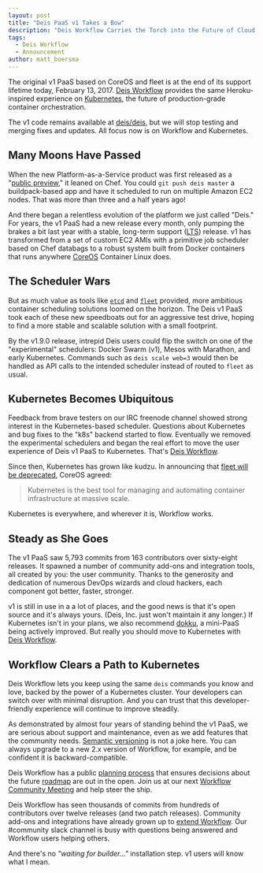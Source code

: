 ```yaml
---
layout: post
title: "Deis PaaS v1 Takes a Bow"
description: "Deis Workflow Carries the Torch into the Future of Cloud Computing"
tags:
  - Deis Workflow
  - Announcement
author: matt_boersma
---
```


The original v1 PaaS based on CoreOS and fleet is at the end of its support lifetime today,
February 13, 2017. [Deis Workflow][] provides the same Heroku-inspired experience on
[Kubernetes][], the future of production-grade container orchestration.

The v1 code remains available at [deis/deis][], but we will stop testing and merging fixes
and updates. All focus now is on Workflow and Kubernetes.

## Many Moons Have Passed

When the new Platform-as-a-Service product was first released as a "[public preview][]," it leaned
on Chef. You could `git push deis master` a buildpack-based app and have it scheduled to run on
multiple Amazon EC2 nodes. That was more than three and a half years ago!

<!--more-->

And there began a relentless evolution of the platform we just called "Deis." For years,
the v1 PaaS had a new release every month, only pumping the brakes a bit last year with a
stable, long-term support ([LTS][]) release. v1 has transformed from a set of custom EC2 AMIs with
a primitive job scheduler based on Chef databags to a robust system built from Docker containers
that runs anywhere [CoreOS][] Container Linux does.

## The Scheduler Wars

But as much value as tools like [`etcd`][etcd] and [`fleet`][fleet] provided, more ambitious
container scheduling solutions loomed on the horizon. The Deis v1 PaaS took each of these new
speedboats out for an aggressive test drive, hoping to find a more stable and scalable solution
with a small footprint.

By the v1.9.0 release, intrepid Deis users could flip the switch on one of the "experimental"
schedulers: Docker Swarm (v1), Mesos with Marathon, and early Kubernetes. Commands such as
`deis scale web=3` would then be handled as API calls to the intended scheduler instead of routed
to `fleet` as usual.

## Kubernetes Becomes Ubiquitous

Feedback from brave testers on our IRC freenode channel showed strong interest in the
Kubernetes-based scheduler. Questions about Kubernetes and bug fixes to the "k8s" backend
started to flow. Eventually we removed the experimental schedulers and began the real effort to
move the user experience of Deis v1 PaaS to Kubernetes. That's [Deis Workflow][].

Since then, Kubernetes has grown like kudzu. In announcing that [fleet will be deprecated][fleet],
CoreOS agreed:

> Kubernetes is the best tool for managing and automating container infrastructure at massive scale.

Kubernetes is everywhere, and wherever it is, Workflow works.

## Steady as She Goes

The v1 PaaS saw 5,793 commits from 163 contributors over sixty-eight releases. It spawned a
number of community add-ons and integration tools, all created by you: the user community. Thanks
to the generosity and dedication of numerous DevOps wizards and cloud hackers, each component got
better, faster, stronger.

v1 is still in use in a a lot of places, and the good news is that it's open source and it's always
yours. (Deis, Inc. just won't maintain it any longer.) If Kubernetes isn't in your
plans, we also recommend [dokku][], a mini-PaaS being actively improved. But really you should move
to Kubernetes with [Deis Workflow][].

## Workflow Clears a Path to Kubernetes

Deis Workflow lets you keep using the same `deis` commands you know and love, backed by the
power of a Kubernetes cluster. Your developers can switch over with minimal disruption. And you
can trust that this developer-friendly experience will continue to improve steadily.

As demonstrated by almost four years of standing behind the v1 PaaS, we are serious about support
and maintenance, even as we add features that the community needs. [Semantic versioning][] is not
a joke here. You can always upgrade to a new 2.x version of Workflow, for example, and be confident
it is backward-compatible.

Deis Workflow has a public [planning process][] that ensures decisions about the future [roadmap][]
are out in the open. Join us at our next [Workflow Community Meeting][] and help steer the ship.

Deis Workflow has seen thousands of commits from hundreds of contributors over twelve releases
(and two patch releases). Community add-ons and integrations have already grown up
to [extend Workflow][]. Our #community slack channel is busy with questions being answered and
Workflow users helping others.

And there's no *"waiting for builder..."* installation step. v1 users will know what I mean.


[CoreOS]: https://coreos.com/
[deis/deis]: https://github.com/deis/deis/
[Deis Workflow]: https://deis.com/workflow/
[dokku]: https://github.com/dokku/dokku
[etcd]: https://coreos.com/etcd
[extend Workflow]: https://teamhephy.info/docs/workflow/managing-workflow/extending-workflow/
[fleet]: https://coreos.com/blog/migrating-from-fleet-to-kubernetes.html
[Kubernetes]: https://kubernetes.io/
[LTS]: https://github.com/deis/deis/releases/tag/v1.13.4
[planning process]: https://teamhephy.info/docs/workflow/roadmap/planning-process/
[public preview]: https://github.com/deis/deis/releases/tag/v0.0.4
[roadmap]: https://teamhephy.info/docs/workflow/roadmap/roadmap/
[Semantic versioning]: http://semver.org/
[Workflow Community Meeting]: https://goo.gl/pPZMhW
